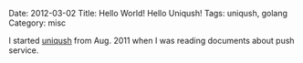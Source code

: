 Date: 2012-03-02
Title: Hello World! Hello Uniqush!
Tags: uniqush, golang
Category: misc

I started [uniqush](http://uniqush.org) from Aug. 2011 when I was reading documents about push service.



